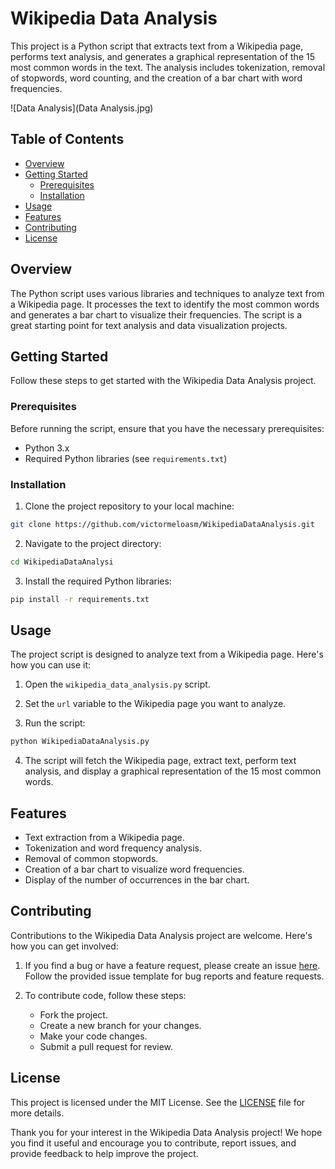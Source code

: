# Wikipedia Data Analysis

This project is a Python script that extracts text from a Wikipedia page, performs text analysis, and generates a graphical representation of the 15 most common words in the text. The analysis includes tokenization, removal of stopwords, word counting, and the creation of a bar chart with word frequencies.

![Data Analysis](Data Analysis.jpg)

## Table of Contents

- [Overview](#overview)
- [Getting Started](#getting-started)
  - [Prerequisites](#prerequisites)
  - [Installation](#installation)
- [Usage](#usage)
- [Features](#features)
- [Contributing](#contributing)
- [License](#license)

## Overview

The Python script uses various libraries and techniques to analyze text from a Wikipedia page. It processes the text to identify the most common words and generates a bar chart to visualize their frequencies. The script is a great starting point for text analysis and data visualization projects.

## Getting Started

Follow these steps to get started with the Wikipedia Data Analysis project.

### Prerequisites

Before running the script, ensure that you have the necessary prerequisites:

- Python 3.x
- Required Python libraries (see `requirements.txt`)

### Installation

1. Clone the project repository to your local machine:

```bash
git clone https://github.com/victormeloasm/WikipediaDataAnalysis.git
```

2. Navigate to the project directory:

```bash
cd WikipediaDataAnalysi
```

3. Install the required Python libraries:

```bash
pip install -r requirements.txt
```

## Usage

The project script is designed to analyze text from a Wikipedia page. Here's how you can use it:

1. Open the `wikipedia_data_analysis.py` script.

2. Set the `url` variable to the Wikipedia page you want to analyze.

3. Run the script:

```bash
python WikipediaDataAnalysis.py
```

4. The script will fetch the Wikipedia page, extract text, perform text analysis, and display a graphical representation of the 15 most common words.

## Features

- Text extraction from a Wikipedia page.
- Tokenization and word frequency analysis.
- Removal of common stopwords.
- Creation of a bar chart to visualize word frequencies.
- Display of the number of occurrences in the bar chart.

## Contributing

Contributions to the Wikipedia Data Analysis project are welcome. Here's how you can get involved:

1. If you find a bug or have a feature request, please create an issue [here](link). Follow the provided issue template for bug reports and feature requests.

2. To contribute code, follow these steps:

   - Fork the project.
   - Create a new branch for your changes.
   - Make your code changes.
   - Submit a pull request for review.

## License

This project is licensed under the MIT License. See the [LICENSE](LICENSE) file for more details.

Thank you for your interest in the Wikipedia Data Analysis project! We hope you find it useful and encourage you to contribute, report issues, and provide feedback to help improve the project.
